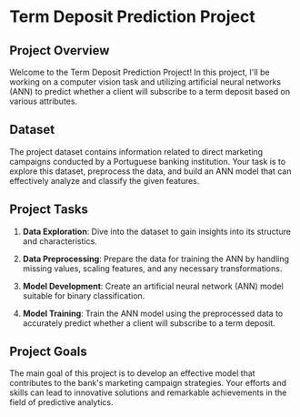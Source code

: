 # Term Deposit Prediction Project

## Project Overview

Welcome to the Term Deposit Prediction Project! In this project, I'll be working on a computer vision task and utilizing artificial neural networks (ANN) to predict whether a client will subscribe to a term deposit based on various attributes.

## Dataset

The project dataset contains information related to direct marketing campaigns conducted by a Portuguese banking institution. Your task is to explore this dataset, preprocess the data, and build an ANN model that can effectively analyze and classify the given features.

## Project Tasks

1. **Data Exploration**: Dive into the dataset to gain insights into its structure and characteristics.

2. **Data Preprocessing**: Prepare the data for training the ANN by handling missing values, scaling features, and any necessary transformations.

3. **Model Development**: Create an artificial neural network (ANN) model suitable for binary classification.

4. **Model Training**: Train the ANN model using the preprocessed data to accurately predict whether a client will subscribe to a term deposit.

## Project Goals

The main goal of this project is to develop an effective model that contributes to the bank's marketing campaign strategies. Your efforts and skills can lead to innovative solutions and remarkable achievements in the field of predictive analytics.
